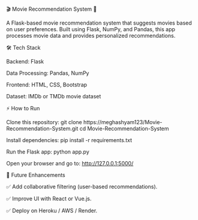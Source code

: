 🎬 Movie Recommendation System 🎥

A Flask-based movie recommendation system that suggests movies based on user preferences. Built using Flask, NumPy, and Pandas, this app processes movie data and provides personalized recommendations.

🛠️ Tech Stack

Backend: Flask

Data Processing: Pandas, NumPy

Frontend: HTML, CSS, Bootstrap

Dataset: IMDb or TMDb movie dataset


⚡ How to Run

Clone this repository: 
git clone https://meghashyam123/Movie-Recommendation-System.git
cd Movie-Recommendation-System

Install dependencies:
pip install -r requirements.txt

Run the Flask app:
python app.py

Open your browser and go to:
http://127.0.0.1:5000/


📌 Future Enhancements

✅ Add collaborative filtering (user-based recommendations).

✅ Improve UI with React or Vue.js.

✅ Deploy on Heroku / AWS / Render.
